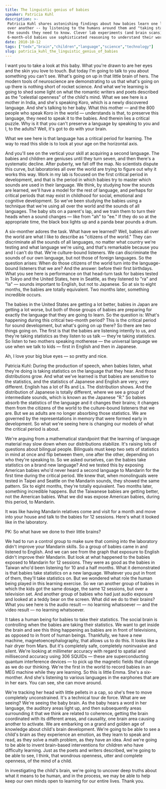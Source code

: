 ```yaml
---
title: The linguistic genius of babies
speaker: Patricia Kuhl
description: >-
 Patricia Kuhl shares astonishing findings about how babies learn one language
 over another -- by listening to the humans around them and "taking statistics" on
 the sounds they need to know. Clever lab experiments (and brain scans) show how
 6-month-old babies use sophisticated reasoning to understand their world.
date: 2010-10-12
tags: ["tedx","brain","children","language","science","technology"]
slug: patricia_kuhl_the_linguistic_genius_of_babies
---
```


I want you to take a look at this baby. What you're drawn to are her eyes and the skin you
love to touch. But today I'm going to talk to you about something you can't see. What's
going on up in that little brain of hers. The modern tools of neuroscience are
demonstrating to us that what's going on up there is nothing short of rocket science. And
what we're learning is going to shed some light on what the romantic writers and poets
described as the "celestial openness" of the child's mind. What we see here is a mother in
India, and she's speaking Koro, which is a newly discovered language. And she's talking to
her baby. What this mother — and the 800 people who speak Koro in the world — understands
is that, to preserve this language, they need to speak it to the babies. And therein lies
a critical puzzle. Why is it that you can't preserve a language by speaking to you and I,
to the adults? Well, it's got to do with your brain.

What we see here is that language has a critical period for learning. The way to read this
slide is to look at your age on the horizontal axis.

And you'll see on the vertical your skill at acquiring a second language. The babies and
children are geniuses until they turn seven, and then there's a systematic decline. After
puberty, we fall off the map. No scientists dispute this curve, but laboratories all over
the world are trying to figure out why it works this way. Work in my lab is focused on the
first critical period in development, and that is the period in which babies try to master
which sounds are used in their language. We think, by studying how the sounds are learned,
we'll have a model for the rest of language, and perhaps for critical periods that may
exist in childhood for social, emotional and cognitive development. So we've been studying
the babies using a technique that we're using all over the world and the sounds of all
languages. The baby sits on a parent's lap, and we train them to turn their heads when a
sound changes — like from "ah" to "ee." If they do so at the appropriate time, the black
box lights up and a panda bear pounds a drum.

A six-monther adores the task. What have we learned? Well, babies all over the world are
what I like to describe as "citizens of the world." They can discriminate all the sounds
of all languages, no matter what country we're testing and what language we're using, and
that's remarkable because you and I can't do that. We're culture-bound listeners. We can
discriminate the sounds of our own language, but not those of foreign languages. So the
question arises: When do those citizens of the world turn into the language-bound
listeners that we are? And the answer: before their first birthdays. What you see here is
performance on that head-turn task for babies tested in Tokyo and the United States, here
in Seattle, as they listened to "ra" and "la" — sounds important to English, but not to
Japanese. So at six to eight months, the babies are totally equivalent. Two months later,
something incredible occurs.

The babies in the United States are getting a lot better, babies in Japan are getting a
lot worse, but both of those groups of babies are preparing for exactly the language that
they are going to learn. So the question is: What's happening during this critical
two-month period? This is the critical period for sound development, but what's going on
up there? So there are two things going on. The first is that the babies are listening
intently to us, and they're taking statistics as they listen to us talk — they're taking
statistics. So listen to two mothers speaking motherese — the universal language we use
when we talk to kids — first in English and then in Japanese.

Ah, I love your big blue eyes — so pretty and nice.

Patricia Kuhl: During the production of speech, when babies listen, what they're doing is
taking statistics on the language that they hear. And those distributions grow. And what
we've learned is that babies are sensitive to the statistics, and the statistics of
Japanese and English are very, very different. English has a lot of Rs and Ls. The
distribution shows. And the distribution of Japanese is totally different, where we see a
group of intermediate sounds, which is known as the Japanese "R." So babies absorb the
statistics of the language and it changes their brains; it changes them from the citizens
of the world to the culture-bound listeners that we are. But we as adults are no longer
absorbing those statistics. We are governed by the representations in memory that were
formed early in development. So what we're seeing here is changing our models of what the
critical period is about.

We're arguing from a mathematical standpoint that the learning of language material may
slow down when our distributions stabilize. It's raising lots of questions about bilingual
people. Bilinguals must keep two sets of statistics in mind at once and flip between them,
one after the other, depending on who they're speaking to. So we asked ourselves, can the
babies take statistics on a brand new language? And we tested this by exposing American
babies who'd never heard a second language to Mandarin for the first time during the
critical period. We knew that, when monolinguals were tested in Taipei and Seattle on the
Mandarin sounds, they showed the same pattern. Six to eight months, they're totally
equivalent. Two months later, something incredible happens. But the Taiwanese babies are
getting better, not the American babies. What we did was expose American babies, during
this period, to Mandarin.

It was like having Mandarin relatives come and visit for a month and move into your house
and talk to the babies for 12 sessions. Here's what it looked like in the
laboratory.

PK: So what have we done to their little brains?

We had to run a control group to make sure that coming into the laboratory didn't improve
your Mandarin skills. So a group of babies came in and listened to English. And we can see
from the graph that exposure to English didn't improve their Mandarin. But look at what
happened to the babies exposed to Mandarin for 12 sessions. They were as good as the
babies in Taiwan who'd been listening for 10 and a half months. What it demonstrated is
that babies take statistics on a new language. Whatever you put in front of them, they'll
take statistics on. But we wondered what role the human being played in this learning
exercise. So we ran another group of babies in which the kids got the same dosage, the
same 12 sessions, but over a television set. And another group of babies who had just
audio exposure and looked at a teddy bear on the screen. What did we do to their brains?
What you see here is the audio result — no learning whatsoever — and the video result — no
learning whatsoever.

It takes a human being for babies to take their statistics. The social brain is
controlling when the babies are taking their statistics. We want to get inside the brain
and see this thing happening as babies are in front of televisions, as opposed to in front
of human beings. Thankfully, we have a new machine, magnetoencephalography, that allows us
to do this. It looks like a hair dryer from Mars. But it's completely safe, completely
noninvasive and silent. We're looking at millimeter accuracy with regard to spatial and
millisecond accuracy using 306 SQUIDs — these are superconducting quantum interference
devices — to pick up the magnetic fields that change as we do our thinking. We're the
first in the world to record babies in an MEG machine while they are learning. So this is
little Emma. She's a six-monther. And she's listening to various languages in the
earphones that are in her ears. You can see, she can move around.

We're tracking her head with little pellets in a cap, so she's free to move completely
unconstrained. It's a technical tour de force. What are we seeing? We're seeing the baby
brain. As the baby hears a word in her language, the auditory areas light up, and then
subsequently areas surrounding it that we think are related to coherence, getting the
brain coordinated with its different areas, and causality, one brain area causing another
to activate. We are embarking on a grand and golden age of knowledge about child's brain
development. We're going to be able to see a child's brain as they experience an emotion,
as they learn to speak and read, as they solve a math problem, as they have an idea. And
we're going to be able to invent brain-based interventions for children who have
difficulty learning. Just as the poets and writers described, we're going to be able to
see, I think, that wondrous openness, utter and complete openness, of the mind of a
child.

In investigating the child's brain, we're going to uncover deep truths about what it means
to be human, and in the process, we may be able to help keep our own minds open to
learning for our entire lives. Thank you.

<!--
ad_duration=3.33
event="TEDxRainier"
external_start_time=0
intro_duration=11.82
is_subtitle_required="False"
is_talk_featured="True"
language="en"
language_swap="False"
native_language="en"
number_of_related_talks=6
number_of_speakers=1
number_of_subtitled_videos=44
number_of_tags=6
number_of_talk_download_languages=45
number_of_talk_more_resources=0
number_of_talk_recommendations=0
number_of_talks_take_actions=0
post_ad_duration=0.83
published_timestamp="2011-02-15 18:40:58"
recording_date="2010-10-12"
speaker_description="Language"
speaker_is_published=1
speaker_name="Patricia Kuhl"
talk_name="The linguistic genius of babies"
talks_tags=["tedx","brain","children","language","science","technology"]
url_photo_speaker="https://pe.tedcdn.com/images/ted/07250469ae2f9e96748157eb2f1ca513988b3e72_254x191.jpg"
url_photo_talk="https://pe.tedcdn.com/images/ted/fc7831d78e381e4f6b1d37aed55ab455d1d14914_800x600.jpg"
url_webpage="https://www.ted.com/talks/patricia_kuhl_the_linguistic_genius_of_babies"
video_type_name="TEDx Talk"
-->